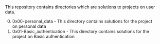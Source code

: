 This repository contains directories which are solutions to projects on user data.

0) 0x00-personal_data - This directory contains solutions for the project on personal data
1) 0x01-Basic_authentication - This directory contains solutions for the project on Basic authentication